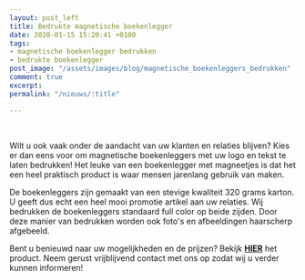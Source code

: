 ```yaml
---
layout: post_left
title: Bedrukte magnetische boekenlegger
date: 2020-01-15 15:20:41 +0100
tags:
- magnetische boekenlegger bedrukken
- bedrukte boekenlegger
post_image: "/assets/images/blog/magnetische_boekenleggers_bedrukken"
comment: true
excerpt: 
permalink: "/nieuws/:title"

---
```

<br>  
<p>Wilt u ook vaak onder de aandacht van uw klanten en relaties blijven? Kies er dan eens voor om magnetische boekenleggers met uw logo en tekst te laten bedrukken! Het leuke van een boekenlegger met magneetjes is dat het een heel praktisch product is waar mensen jarenlang gebruik van maken.</p> 

<p>De boekenleggers zijn gemaakt van een stevige kwaliteit 320 grams karton. U geeft dus echt een heel mooi promotie artikel aan uw relaties. Wij bedrukken de boekenleggers standaard full color op beide zijden. Door deze manier van bedrukken worden ook foto's en afbeeldingen haarscherp afgebeeld.</p> 

<p>Bent u benieuwd naar uw mogelijkheden en de prijzen? Bekijk <a class="blue" title=magnetische boekenlegger bedrukken" href="https://www.allpremiums.nl/magnetische-boekenlegger-met-logo-bedrukken"><strong>HIER</strong></a> het product. Neem gerust vrijblijvend contact met ons op zodat wij u verder kunnen informeren!</p>
